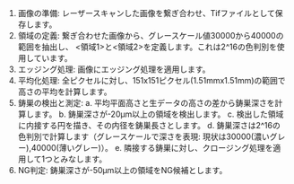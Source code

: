 1. 画像の準備:
   レーザースキャンした画像を繋ぎ合わせ、Tifファイルとして保存します。
2. 領域の定義:
   繋ぎ合わせた画像から、グレースケール値30000から40000の範囲を抽出し、
   <領域1>と<領域2>を定義します。これは2^16の色判別を使用しています。
3. エッジング処理:
   画像にエッジング処理を適用します。
4. 平均化処理:
   全ピクセルに対し、151x151ピクセル(1.51mmx1.51mm)の範囲で高さの平均を計算します。
5. 鋳巣の検出と測定:
   a. 平均平面高さと生データの高さの差から鋳巣深さを計算します。
   b. 鋳巣深さが-20μm以上の領域を検出します。
   c. 検出した領域に内接する円を描き、その内径を鋳巣長さとします。
   d. 鋳巣深さは2^16の色判別で計算します（グレースケールで深さを表現:
      現状は30000(濃いグレー),40000(薄いグレー)）。
   e. 隣接する鋳巣に対し、クロージング処理を適用して1つとみなします。
6. NG判定:
   鋳巣深さが-50μm以上の領域をNG候補とします。
